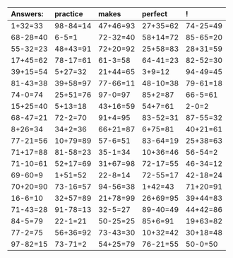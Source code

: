 | Answers: | practice | makes | perfect | ! |
| :--- | :--- | :--- | :--- | :--- |
| 1+32=33 | 98-84=14 | 47+46=93 | 27+35=62 | 74-25=49 | 
| 68-28=40 | 6-5=1 | 72-32=40 | 58+14=72 | 85-65=20 | 
| 55-32=23 | 48+43=91 | 72+20=92 | 25+58=83 | 28+31=59 | 
| 17+45=62 | 78-17=61 | 61-3=58 | 64-41=23 | 82-52=30 | 
| 39+15=54 | 5+27=32 | 21+44=65 | 3+9=12 | 94-49=45 | 
| 81-43=38 | 39+58=97 | 77-66=11 | 48-10=38 | 79-61=18 | 
| 74-0=74 | 25+51=76 | 97-0=97 | 85+2=87 | 66-5=61 | 
| 15+25=40 | 5+13=18 | 43+16=59 | 54+7=61 | 2-0=2 | 
| 68-47=21 | 72-2=70 | 91+4=95 | 83-52=31 | 87-55=32 | 
| 8+26=34 | 34+2=36 | 66+21=87 | 6+75=81 | 40+21=61 | 
| 77-21=56 | 10+79=89 | 57-6=51 | 83-64=19 | 25+38=63 | 
| 71+17=88 | 81-58=23 | 35-1=34 | 10+36=46 | 56-54=2 | 
| 71-10=61 | 52+17=69 | 31+67=98 | 72-17=55 | 46-34=12 | 
| 69-60=9 | 1+51=52 | 22-8=14 | 72-55=17 | 42-18=24 | 
| 70+20=90 | 73-16=57 | 94-56=38 | 1+42=43 | 71+20=91 | 
| 16-6=10 | 32+57=89 | 21+78=99 | 26+69=95 | 39+44=83 | 
| 71-43=28 | 91-78=13 | 32-5=27 | 89-40=49 | 44+42=86 | 
| 84-5=79 | 22-1=21 | 50-25=25 | 85+6=91 | 19+63=82 | 
| 77-2=75 | 56+36=92 | 73-43=30 | 10+32=42 | 30+18=48 | 
| 97-82=15 | 73-71=2 | 54+25=79 | 76-21=55 | 50-0=50 | 
